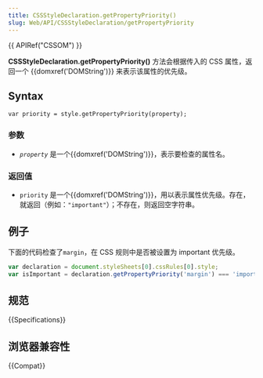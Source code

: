 ```yaml
---
title: CSSStyleDeclaration.getPropertyPriority()
slug: Web/API/CSSStyleDeclaration/getPropertyPriority
---
```


{{ APIRef("CSSOM") }}

**CSSStyleDeclaration.getPropertyPriority()** 方法会根据传入的 CSS 属性，返回一个 {{domxref('DOMString')}} 来表示该属性的优先级。

## Syntax

```plain
var priority = style.getPropertyPriority(property);
```

### 参数

- _`property`_ 是一个{{domxref('DOMString')}}，表示要检查的属性名。

### 返回值

- `priority` 是一个{{domxref('DOMString')}}，用以表示属性优先级。存在，就返回（例如：`"important"`）；不存在，则返回空字符串。

## 例子

下面的代码检查了`margin`，在 CSS 规则中是否被设置为 important 优先级。

```js
var declaration = document.styleSheets[0].cssRules[0].style;
var isImportant = declaration.getPropertyPriority('margin') === 'important';
```

## 规范

{{Specifications}}

## 浏览器兼容性

{{Compat}}
